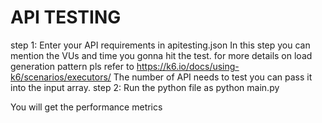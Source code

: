 # API TESTING

step 1: Enter your API requirements in apitesting.json
  In this step you can mention the VUs and  time you gonna hit the test. for more details on load generation pattern pls refer to https://k6.io/docs/using-k6/scenarios/executors/
  The number of API needs to test you can pass it into the input array.
step 2: Run the python file as python main.py

You will get the performance metrics
